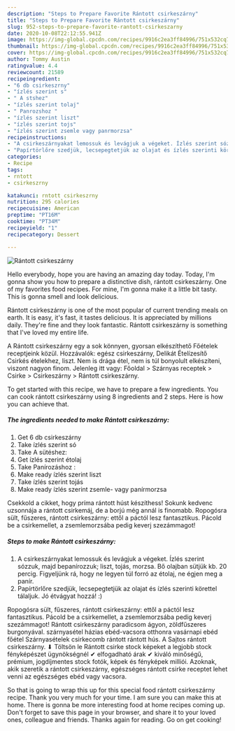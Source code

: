 ```yaml
---
description: "Steps to Prepare Favorite Rántott csirkeszárny"
title: "Steps to Prepare Favorite Rántott csirkeszárny"
slug: 952-steps-to-prepare-favorite-rantott-csirkeszarny
date: 2020-10-08T22:12:55.941Z
image: https://img-global.cpcdn.com/recipes/9916c2ea3ff84996/751x532cq70/rantott-csirkeszarny-recept-foto.jpg
thumbnail: https://img-global.cpcdn.com/recipes/9916c2ea3ff84996/751x532cq70/rantott-csirkeszarny-recept-foto.jpg
cover: https://img-global.cpcdn.com/recipes/9916c2ea3ff84996/751x532cq70/rantott-csirkeszarny-recept-foto.jpg
author: Tommy Austin
ratingvalue: 4.4
reviewcount: 21589
recipeingredient:
- "6 db csirkeszrny"
- "ízlés szerint s"
- " A stshez"
- "ízlés szerint tolaj"
- " Panrozshoz "
- "ízlés szerint liszt"
- "ízlés szerint tojs"
- "ízlés szerint zsemle vagy panrmorzsa"
recipeinstructions:
- "A csirkeszárnyakat lemossuk és levágjuk a végeket. Ízlés szerint sózzuk, majd bepanírozzuk; liszt, tojás, morzsa. Bő olajban sütjük kb. 20 percig. Figyeljünk rá, hogy ne legyen túl forró az étolaj, ne égjen meg a panír."
- "Papírtörlőre szedjük, lecsepegtetjük az olajat és ízlés szerinti körettel tálaljuk. Jó étvágyat hozzá! :)"
categories:
- Recipe
tags:
- rntott
- csirkeszrny

katakunci: rntott csirkeszrny 
nutrition: 295 calories
recipecuisine: American
preptime: "PT16M"
cooktime: "PT34M"
recipeyield: "1"
recipecategory: Dessert

---
```



![Rántott csirkeszárny](https://img-global.cpcdn.com/recipes/9916c2ea3ff84996/751x532cq70/rantott-csirkeszarny-recept-foto.jpg)

Hello everybody, hope you are having an amazing day today. Today, I'm gonna show you how to prepare a distinctive dish, rántott csirkeszárny. One of my favorites food recipes. For mine, I'm gonna make it a little bit tasty. This is gonna smell and look delicious.

Rántott csirkeszárny is one of the most popular of current trending meals on earth. It is easy, it's fast, it tastes delicious. It is appreciated by millions daily. They're fine and they look fantastic. Rántott csirkeszárny is something that I've loved my entire life.

A Rántott csirkeszárny egy a sok könnyen, gyorsan elkészíthető Főételek receptjeink közül. Hozzávalók: egész csirkeszárny, Delikát Ételízesítő Csirkés ételekhez, liszt. Nem is drága étel, nem is túl bonyolult elkészíteni, viszont nagyon finom. Jelenleg itt vagy: Főoldal &gt; Szárnyas receptek &gt; Csirke &gt; Csirkeszárny &gt; Rántott csirkeszárny.


To get started with this recipe, we have to prepare a few ingredients. You can cook rántott csirkeszárny using 8 ingredients and 2 steps. Here is how you can achieve that.

<!--inarticleads1-->

##### The ingredients needed to make Rántott csirkeszárny:

1. Get 6 db csirkeszárny
1. Take ízlés szerint só
1. Take  A sütéshez:
1. Get ízlés szerint étolaj
1. Take  Panírozáshoz :
1. Make ready ízlés szerint liszt
1. Take ízlés szerint tojás
1. Make ready ízlés szerint zsemle- vagy panírmorzsa


Csekkold a cikket, hogy príma rántott húst készíthess! Sokunk kedvenc uzsonnája a rántott csirkemáj, de a borjú még annál is finomabb. Ropogósra sült, fűszeres, rántott csirkeszárny: ettől a páctól lesz fantasztikus. Pácold be a csirkemellet, a zsemlemorzsába pedig keverj szezámmagot! 

<!--inarticleads2-->

##### Steps to make Rántott csirkeszárny:

1. A csirkeszárnyakat lemossuk és levágjuk a végeket. Ízlés szerint sózzuk, majd bepanírozzuk; liszt, tojás, morzsa. Bő olajban sütjük kb. 20 percig. Figyeljünk rá, hogy ne legyen túl forró az étolaj, ne égjen meg a panír.
1. Papírtörlőre szedjük, lecsepegtetjük az olajat és ízlés szerinti körettel tálaljuk. Jó étvágyat hozzá! :)


Ropogósra sült, fűszeres, rántott csirkeszárny: ettől a páctól lesz fantasztikus. Pácold be a csirkemellet, a zsemlemorzsába pedig keverj szezámmagot! Rántott csirkeszárny paradicsom ágyon, zöldfűszeres burgonyával. szárnyasétel házias ebéd-vacsora otthonra vasárnapi ebéd főétel Szárnyasételek csirkecomb rántott rántott hús. A Sajtos rántott csirkeszárny. ⬇ Töltsön le Rántott csirke stock képeket a legjobb stock fényképészet ügynökségnél ✔ elfogadható árak ✔ kiváló minőségű, prémium, jogdíjmentes stock fotók, képek és fényképek milliói. Azoknak, akik szeretik a rántott csirkeszárny, egészséges rántott csirke receptet lehet venni az egészséges ebéd vagy vacsora. 

So that is going to wrap this up for this special food rántott csirkeszárny recipe. Thank you very much for your time. I am sure you can make this at home. There is gonna be more interesting food at home recipes coming up. Don't forget to save this page in your browser, and share it to your loved ones, colleague and friends. Thanks again for reading. Go on get cooking!
